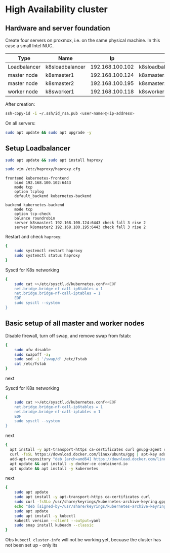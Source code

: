# High Availability cluster

## Hardware and server foundation

Create four servers on proxmox, i.e. on the same physical machine. In this case a small Intel NUC.

| Type  | Name | Ip  | DNS  |
|---|---|---|---|
| Loadbalancer  | k8sloadbalancer  |  192.168.100.102 |  k8sloadbalancer.proxmox.home |
| master node | k8smaster1  |  192.168.100.124 |  k8smaster1.proxmox.home |
| master node | k8smaster2 |  192.168.100.195 |  k8smaster2.proxmox.home |
|  worker node | k8sworker1 |  192.168.100.118 |  k8sworker1.proxmox.home |

After creation:

```bash
ssh-copy-id -i ~/.ssh/id_rsa.pub <user-name>@<ip-address>
```
On all servers:

```bash
sudo apt update && sudo apt upgrade -y
```

## Setup Loadbalancer

```bash
sudo apt update && sudo apt install haproxy 
```

```bash
sudo vim /etc/haproxy/haproxy.cfg
```

```
frontend kubernetes-frontend
    bind 192.168.100.102:6443
    mode tcp
    option tcplog
    default_backend kubernetes-backend

backend kubernetes-backend
    mode tcp
    option tcp-check
    balance roundrobin
    server k8smaster1 192.168.100.124:6443 check fall 3 rise 2
    server k8smaster2 192.168.100.195:6443 check fall 3 rise 2
```

Restart and check `haproxy`:

```bash
{
    sudo systemctl restart haproxy
    sudo systemctl status haproxy
}
```

Sysctl for K8s networking

```bash
{
    sudo cat >>/etc/sysctl.d/kubernetes.conf<<EOF
    net.bridge.bridge-nf-call-ip6tables = 1
    net.bridge.bridge-nf-call-iptables = 1
    EOF
    sudo sysctl --system
}
```



## Basic setup of all master and worker nodes

Disable firewall, turn off swap, and remove swap from fstab:

```bash
{
    sudo ufw disable
    sudo swapoff -a;
    sudo sed -i '/swap/d' /etc/fstab
    cat /etc/fstab
}
```

next



Sysctl for K8s networking

```bash
{
    sudo cat >>/etc/sysctl.d/kubernetes.conf<<EOF
    net.bridge.bridge-nf-call-ip6tables = 1
    net.bridge.bridge-nf-call-iptables = 1
    EOF
    sudo sysctl --system
}
```

next

```bash
{
  apt install -y apt-transport-https ca-certificates curl gnupg-agent software-properties-common
  curl -fsSL https://download.docker.com/linux/ubuntu/gpg | apt-key add -
  add-apt-repository "deb [arch=amd64] https://download.docker.com/linux/ubuntu $(lsb_release -cs) stable"
  apt update && apt install -y docker-ce containerd.io
  apt update && apt install -y kubernetes
```

next


```bash
{
    sudo apt update
    sudo apt install -y apt-transport-https ca-certificates curl
    sudo curl -fsSLo /usr/share/keyrings/kubernetes-archive-keyring.gpg https://packages.cloud.google.com/apt/doc/apt-key.gpg
    echo "deb [signed-by=/usr/share/keyrings/kubernetes-archive-keyring.gpg] https://apt.kubernetes.io/ kubernetes-xenial main" | sudo tee /etc/apt/sources.list.d/kubernetes.list
    sudo apt update
    sudo apt install -y kubectl
    kubectl version --client --output=yaml
    sudo snap install kubeadm --classic
}
```

Obs `kubectl cluster-info` will not be working yet, becuase the cluster has not been set up - only its 
